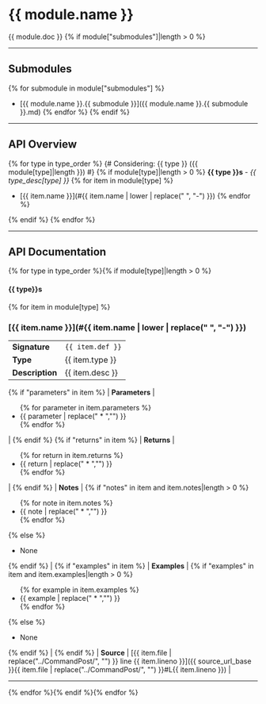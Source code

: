 # {{ module.name }}

{{ module.doc }}
{% if module["submodules"]|length > 0 %}

---

## Submodules
{% for submodule in module["submodules"] %}
 * [{{ module.name }}.{{ submodule }}]({{ module.name }}.{{ submodule }}.md)
{% endfor %}
{% endif %}

---

## API Overview
{% for type in type_order %}
{# Considering: {{ type }} ({{ module[type]|length }}) #}
{% if module[type]|length > 0 %}
**{{ type }}s** - _{{ type_desc[type] }}_
{% for item in module[type] %}
 * [{{ item.name }}](#{{ item.name | lower | replace(" ", "-") }})
{% endfor %}

{% endif %}
{% endfor %}

---

## API Documentation

{% for type in type_order %}{% if module[type]|length > 0 %}
#### {{ type}}s

{% for item in module[type] %}

### [{{ item.name }}](#{{ item.name | lower | replace(" ", "-") }})

|                                             |                                                                                     |
| --------------------------------------------|-------------------------------------------------------------------------------------|
| **Signature**                               | `{{ item.def }}`                                                                    |
| **Type**                                    | {{ item.type }}                                                                     |
| **Description**                             | {{ item.desc }}                                                                     |
{% if "parameters" in item %}
| **Parameters**                              | <ul>{% for parameter in item.parameters %}<li>{{ parameter | replace(" * ","") }}</li>{% endfor %}</ul> |
{% endif %}
{% if "returns" in item %}
| **Returns**                                 | <ul>{% for return in item.returns %}<li>{{ return | replace(" * ","") }}</li>{% endfor %}</ul>          |
{% endif %}
| **Notes**                                   | {% if "notes" in item and item.notes|length > 0 %}<ul>{% for note in item.notes %}<li>{{ note | replace(" * ","") }}</li>{% endfor %}</ul>{% else %}<ul><li>None</li></ul>{% endif %} |
{% if "examples" in item %}
| **Examples**                                | {% if "examples" in item and item.examples|length > 0 %}<ul>{% for example in item.examples %}<li>{{ example | replace(" * ","") }}</li>{% endfor %}</ul>{% else %}<ul><li>None</li></ul>{% endif %} |
{% endif %}
| **Source**                                  | [{{ item.file | replace("../CommandPost/", "") }} line {{ item.lineno }}]({{ source_url_base }}{{ item.file | replace("../CommandPost/", "") }}#L{{ item.lineno }}) |

---

{% endfor %}{% endif %}{% endfor %}